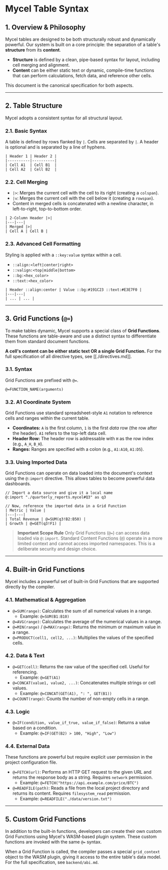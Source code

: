 # Mycel Table Syntax

## 1. Overview & Philosophy

Mycel tables are designed to be both structurally robust and dynamically powerful. Our system is built on a core principle: the separation of a table's **structure** from its **content**. 

- **Structure** is defined by a clean, pipe-based syntax for layout, including cell merging and alignment.
- **Content** can be either static text or dynamic, compile-time functions that can perform calculations, fetch data, and reference other cells.

This document is the canonical specification for both aspects.

---

## 2. Table Structure

Mycel adopts a consistent syntax for all structural layout.

### 2.1. Basic Syntax

A table is defined by rows flanked by `|`. Cells are separated by `|`. A header is optional and is separated by a line of hyphens.

```mycel
| Header 1 | Header 2 |
|----------|----------|
| Cell A1  | Cell B1  |
| Cell A2  | Cell B2  |
```

### 2.2. Cell Merging

- `|>`: Merges the current cell with the cell to its right (creating a `colspan`).
- `|v`: Merges the current cell with the cell below it (creating a `rowspan`).
- Content in merged cells is concatenated with a newline character, in left-to-right, top-to-bottom order.

```mycel
| 2-Column Header |>| 
|---|---|
| Merged |>|
| Cell A | Cell B |
```

### 2.3. Advanced Cell Formatting

Styling is applied with a `::key:value` syntax within a cell.

- `::align:<left|center|right>`
- `::valign:<top|middle|bottom>`
- `::bg:<hex_color>`
- `::text:<hex_color>`

```mycel
| Header ::align:center | Value ::bg:#191C23 ::text:#E3E7F0 |
|---|---|
| ... | ... |
```

---

## 3. Grid Functions (`@=`)

To make tables dynamic, Mycel supports a special class of **Grid Functions**. These functions are table-aware and use a distinct syntax to differentiate them from standard document functions.

**A cell's content can be either static text OR a single Grid Function.** For the full specification of all directive types, see [[./directives.md]].

### 3.1. Syntax

Grid Functions are prefixed with `@=`.

`@=FUNCTION_NAME(arguments)`

### 3.2. A1 Coordinate System

Grid Functions use standard spreadsheet-style `A1` notation to reference cells and ranges within the current table.

- **Coordinates:** `A` is the first column, `1` is the first *data* row (the row after the header). `A1` refers to the top-left data cell.
- **Header Row:** The header row is addressable with `H` as the row index (e.g., `A_H`, `B_H`).
- **Ranges:** Ranges are specified with a colon (e.g., `A1:A10`, `A1:D5`).

### 3.3. Using Imported Data

Grid Functions can operate on data loaded into the document's context using the `@:import` directive. This allows tables to become powerful data dashboards.

```mycel
// Import a data source and give it a local name
@:import "./quarterly_reports.mycel#Q3" as q3

// Now, reference the imported data in a Grid Function
| Metric | Value |
|---|---|
| Total Revenue | @=SUM(q3!B2:B50) |
| Growth | @=GET(q3!F1) |
```

> **Important Scope Rule**
> Only Grid Functions (`@=`) can access data loaded via `@:import`. Standard Content Functions (`@`) operate in a more limited context and cannot access imported namespaces. This is a deliberate security and design choice.

---

## 4. Built-in Grid Functions

Mycel includes a powerful set of built-in Grid Functions that are supported directly by the compiler. 

### 4.1. Mathematical & Aggregation

*   `@=SUM(range)`: Calculates the sum of all numerical values in a range.
    *   Example: `@=SUM(B1:B10)`
*   `@=AVG(range)`: Calculates the average of the numerical values in a range.
*   `@=MIN(range)` / `@=MAX(range)`: Returns the minimum or maximum value in a range.
*   `@=PRODUCT(cell1, cell2, ...)`: Multiplies the values of the specified cells.

### 4.2. Data & Text

*   `@=GET(cell)`: Returns the raw value of the specified cell. Useful for referencing.
    *   Example: `@=GET(A1)`
*   `@=CONCAT(value1, value2, ...)`: Concatenates multiple strings or cell values.
    *   Example: `@=CONCAT(GET(A1), ": ", GET(B1))`
*   `@=COUNT(range)`: Counts the number of non-empty cells in a range.

### 4.3. Logic

*   `@=IF(condition, value_if_true, value_if_false)`: Returns a value based on a condition.
    *   Example: `@=IF(GET(B2) > 100, "High", "Low")`

### 4.4. External Data

These functions are powerful but require explicit user permission in the project configuration file.

*   `@=FETCH(url)`: Performs an HTTP GET request to the given URL and returns the response body as a string. Requires `network` permission.
    *   Example: `@=FETCH("https://api.example.com/price/BTC")`
*   `@=READFILE(path)`: Reads a file from the local project directory and returns its content. Requires `filesystem_read` permission.
    *   Example: `@=READFILE("./data/version.txt")`

---

## 5. Custom Grid Functions

In addition to the built-in functions, developers can create their own custom Grid Functions using Mycel's WASM-based plugin system. These custom functions are invoked with the same `@=` syntax.

When a Grid Function is called, the compiler passes a special `grid_context` object to the WASM plugin, giving it access to the entire table's data model. For the full specification, see `backend/abi.md`.
